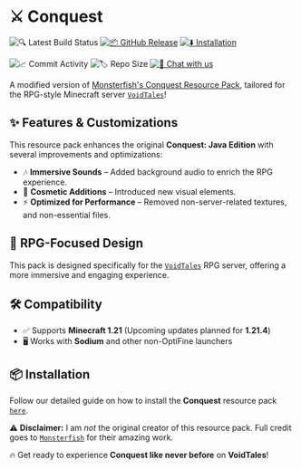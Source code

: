 # ⚔️ Conquest  

![🔍 Latest Build Status](https://img.shields.io/github/actions/workflow/status/Hyphonic/Conquest/Build.yml?branch=1.21&style=flat&label=%F0%9F%94%8D%20Latest%20Build%20Status&labelColor=black)
[![📦 GitHub Release](https://img.shields.io/github/v/release/Hyphonic/Conquest?include_prereleases&style=flat&logo=github&labelColor=black&color=white)](https://github.com/Hyphonic/Conquest/releases)
[![⬇️ Installation](https://img.shields.io/badge/How_to-install-8ca1af?style=flat&logo=readthedocs&labelColor=black&color=white)](./How%20to%20install.md)

![📈 Commit Activity](https://img.shields.io/github/commit-activity/m/Hyphonic/Conquest?style=flat&label=%F0%9F%93%88%20Commit%20Activity&labelColor=black&color=white)
![🏷️ Repo Size](https://img.shields.io/github/repo-size/Hyphonic/Conquest?style=flat&label=%F0%9F%8F%B7%EF%B8%8F%20Repo%20Size&labelColor=black&color=white)
[![💬 Chat with us](https://img.shields.io/discord/1264616683671388252?style=flat&label=%F0%9F%92%AC%20Chat%20with%20us&labelColor=black&color=white)](https://discord.gg/a526aRaMxh)

A modified version of [Monsterfish's Conquest Resource Pack](https://conquestreforged.com/conquest-pack), tailored for the RPG-style Minecraft server [`VoidTales`](https://web.voidtales.win/)!  

## ✨ Features & Customizations  

This resource pack enhances the original **Conquest: Java Edition** with several improvements and optimizations:  

- 🎶 **Immersive Sounds** – Added background audio to enrich the RPG experience.  
- 🎨 **Cosmetic Additions** – Introduced new visual elements.  
- ⚡ **Optimized for Performance** – Removed non-server-related textures, and non-essential files.

## 🏰 RPG-Focused Design  

This pack is designed specifically for the [`VoidTales`](https://web.voidtales.win/) RPG server, offering a more immersive and engaging experience.

## 🛠️ Compatibility  

- ✅ Supports **Minecraft 1.21** (Upcoming updates planned for **1.21.4**)  
- 🖥️ Works with **Sodium** and other non-OptiFine launchers  

## 📦 Installation  

Follow our detailed guide on how to install the **Conquest** resource pack [`here`](./How%20to%20install.md).

⚠️ **Disclaimer:** I am *not* the original creator of this resource pack. Full credit goes to [`Monsterfish`](https://www.curseforge.com/members/monsterfish_/projects) for their amazing work.  

🔥 Get ready to experience **Conquest like never before** on **VoidTales**!  
